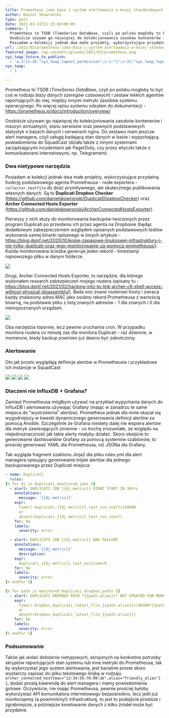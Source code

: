 ```yaml
---
title: Prometheus jako baza i system alertowania w mniej standardowych zastosowaniach
author: Daniel Skowroński
type: post
date: 2021-03-31T21:15:02+00:00
summary: |
  Prometheus to TSDB (TimeSeries DataBase, czyli po polsku mogłoby to być coś w rodzaju bazy danych szeregów czasowych) i zestaw lekkich agentów raportujących do niej, między innymi metryki zasobów systemu operacyjnego. 
  Osobiście używam go najwięcej do kolekcjonowania zasobów kontenerów i maszyn wirtualnych, stanu serwisów oraz pewnych podstawowych statystyk o bazach danych i serwerach nginx. 
  Posiadam w kolekcji jednak dwa małe projekty, wykorzystujące przydatną funkcję podstawowego agenta Prometheusa - node exportera - collector.textfile do dość prymitywnego, ale skutecznego publikowania własnych danych.
url: /2021/03/prometheus-jako-baza-i-system-alertowania-w-mniej-standardowych-zastosowaniach/
featured_image: /wp-content/uploads/2021/03/prometheus.png
xyz_twap_future_to_publish:
  - 'a:3:{s:26:"xyz_twap_twpost_permission";s:1:"1";s:32:"xyz_twap_twpost_image_permission";s:1:"1";s:18:"xyz_twap_twmessage";s:26:"{POST_TITLE} - {PERMALINK}";}'
xyz_twap:
  - 1

---
```

Prometheus to TSDB (_TimeSeries DataBase_, czyli po polsku mogłoby to być coś w rodzaju _bazy danych szeregów czasowych_) i zestaw lekkich agentów raportujących do niej, między innymi metryki zasobów systemu operacyjnego. Po więcej opisu systemu odsyłam do dokumentacji - <https://prometheus.io/docs/introduction/overview/> 

Osobiście używam go najwięcej do kolekcjonowania zasobów kontenerów i maszyn wirtualnych, stanu serwisów oraz pewnych podstawowych statystyk o bazach danych i serwerach nginx. Do zestawu mam jeszcze alert managera, czyli usługę badającą stan danych w bazie i wypychającą powiadomienia do SquadCast (działa także z innymi systemami zarządzającymi incydentami jak PagerDuty, czy przez wtyczki także z komunikatorami internetowymi, np. Telegramem). 

### Dwa nietypowe narzędzia

Posiadam w kolekcji jednak dwa małe projekty, wykorzystujące przydatną funkcję podstawowego agenta Prometheusa - node exportera - `collector.textfile` do dość prymitywnego, ale skutecznego publikowania własnych danych. Są to **Duplicati Dropbox Checker** (<https://github.com/danielskowronski/DuplicatiDropboxChecker>) oraz **Archer Connected Hosts Exporter** (<https://github.com/danielskowronski/ArcherConnectedHostsExporter>). 

Pierwszy z nich służy do monitorowania backupów tworzonych przez program Duplicati po przesłaniu ich przez agenta na Dropboxie (będąc dodatkowym zabezpieczeniem względem opisanych podstawowych testów wykonania samej binarki opisanego w innych artykule - <https://blog.dsinf.net/2020/10/kopie-zapasowe-linuksowej-infrastruktury-i-nie-tylko-duplicati-oraz-jego-monitorowanie-za-pomoca-prometheusa/>). Każda monitorowana ścieżka generuje jeden rekord - timestamp najnowszego pliku w danym folderze.

![](/wp-content/uploads/2021/03/Screenshot-2021-03-31-at-23.03.05.png)

Drugi, Archer Connected Hosts Exporter, to narzędzie, dla którego wykonałem research zabezpieczeń mojego routera (opisany tu - <https://blog.dsinf.net/2021/02/hacking-into-tp-link-archer-c6-shell-access-without-physical-disassembly/>). Bada ono znane routerowi hosty i zwraca każdy znaleziony adres MAC jako osobny rekord Prometheusa z wartością binarną, na podstawie pliku z listą znanych adresów - 1 dla znanych i 0 dla nierozpoznanych urządzeń.

![](/wp-content/uploads/2021/03/Screenshot-2021-03-31-at-23.03.40-1.png)

Oba narzędzia topornie, lecz pewnie uruchamia cron. W przypadku monitora routera co minutę zaś dla monitora Duplicati - raz dziennie, w momencie, kiedy backup powinien już dawno być zakończony.

### Alertowanie

Oto jak prosto wyglądają definicje alertów w Prometheusie i przykładowe ich instancje w SquadCast:

![](/wp-content/uploads/2021/03/Screenshot-2021-03-31-at-22.29.13.png)
![](/wp-content/uploads/2021/03/Screenshot-2021-03-31-at-22.30.41.png)
![](/wp-content/uploads/2021/03/Screenshot-2021-03-31-at-22.24.11.png)
![](/wp-content/uploads/2021/03/Screenshot-2021-03-31-at-22.23.46.png)

### Dlaczeni nie InfluxDB + Grafana?

Zamiast Prometheusa mógłbym używać na przykład wypychania danych do InfluxDB i alertowania używając Grafany (mając w zanadrzu te same miejsca do "wystrzelenia" alertów). Prometheus jednak dla mnie okazał się wygodniejszy w kwestii dynamicznego generowania definicji alertów za pomocą Ansible. Szczególnie że Grafana niestety dalej nie wspiera alertów dla metryk zawierających zmienne - co trochę zrozumiałe, ze względu na niejednoznaczność jak takie alerty miałyby działać. Skoro obejście to generowanie dashboardów Grafany za pomocą systemów szablonów, to prościej generować YAML dla Prometheusa, niż JSONa dla Grafany.

Tak wygląda fragment szablonu Jinja2 dla pliku rules.yml dla alert managera opisujący generowanie trójek alertów dla jednego backupowanego przez Duplicati miejsca:

```yaml
- name: Duplicati
  rules:
{% for dj in duplicati_monitored_jobs %}
  - alert: DUPLICATI JOB {{dj.metric}} DIDNT START IN 36hrs
    annotations:
      message: '{{dj.metric}}'
    expr:
      time()-duplicati_{{dj.metric}}_last_run_start>129600
      or
      absent(duplicati_{{dj.metric}}_last_run_start)
    for: 5m
    labels:
      severity: error

  - alert: DUPLICATI JOB {{dj.metric}} HAD FAILURE
    annotations:
      message: '{{dj.metric}}'
      description: 
    expr:
      duplicati_{{dj.metric}}_last_exitcode>9
    for: 5m
    labels:
      severity: error
{% endfor %}

{% for path in monitored_duplicati_dropbox_paths %}
  - alert: DUPLICATI DROPBOX PATH *{{path.alias}}* NOT UPDATED FOR MORE THAN {{path.max_delay}}.5 DAYS
    expr:
      time()-dropbox_duplicati_latest_file_{{path.alias}}>(86400*{{path.max_delay}}+43200)
      or
      absent(dropbox_duplicati_latest_file_{{path.alias}})
    for: 5m
    labels:
      severity: error
{% endfor %}
```


### Podsumowanie

Także jak widać dołożenie nietypowych, skrojonych na konkretne potrzeby skryptów raportujących stan systemu lub inne metryki do Prometheusa, tak by wykorzystać jego system alertowania, jest banalnie proste skoro wystarczy zapisać do pliku tekstowego linijkę w rodzaju `archer_connected_host{mac="12:34:56:78:90:ab",alias="friendly_alias"} 1`, dodać prostą kwerendę do alert managera i mamy powiadomienia gotowe. Oczywiście, nie mając Prometheusa, pewnie prościej byłoby wykorzystać API komunikatora internetowego bezpośrednio, lecz jeśli już monitorujemy (a powinniśmy!) infrastrukturę, to jest to podejście prostsze i zgrabniejsze, a późniejsze korelowanie danych z kilku źródeł może być przydatne.
